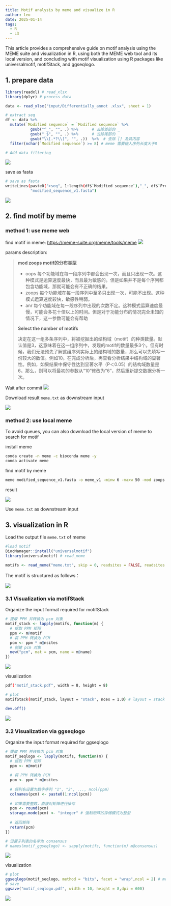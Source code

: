 ```yaml
---
title: Motif analysis by meme and visualize in R
author: leo
date: 2025-01-14
tags:
  - R
  - L3
---
```


This article provides a comprehensive guide on motif analysis using the MEME suite and visualization in R, using both the MEME web tool and its local version, and concluding with motif visualization using R packages like universalmotif, motifStack, and ggseqlogo. 

<!--more-->


## 1. prepare data

```r
library(readxl) # read_xlsx
library(dplyr) # process data

data <- read_xlsx("input/Differentially_annot .xlsx", sheet = 1)

# extract seq
df <- data %>%
  mutate(`Modified sequence` = `Modified sequence` %>%
           gsub("^_", "", .) %>%      # 去除首部的 _
           gsub("_$", "", .) %>%      # 去除尾部的 _
           gsub("\\[.*?\\]", "", .))  %>%  # 去除 [] 及其内容
  filter(nchar(`Modified sequence`) >= 8) # meme 需要输入序列长度大于8

# Add data filtering


```

![](https://raw.githubusercontent.com/ruqinga/picture/main/2024/IMG-20250907093740685.png)

save as fasta
```sh
# save as fasta
writeLines(paste0(">seq", 1:length(df$`Modified sequence`),"_", df$`Protein accession`,  "\n", df$`Modified sequence`),
           "modified_sequence_v1.fasta")
```

![](https://raw.githubusercontent.com/ruqinga/picture/main/2024/IMG-20250907093740625.png)
## 2. find motif by meme

### method 1:  use meme web

find motif in meme: https://meme-suite.org/meme/tools/meme
![](https://raw.githubusercontent.com/ruqinga/picture/main/2024/IMG-20250907093740999.png)

params description: 

> **mod zoops motif的分布类型**
>
> - oops 每个功能域在每一段序列中都会出现一次，而且只出现一次。这种模式是运算速度最快，而且最为敏感的。但是如果并不是每个序列都包含功能域，那就可能会有不正确的结果。
> - zoops 每个功能域在每一段序列中至多只出现一次，可能不出现。这种模式运算速度较快，敏感性稍弱。
> - anr 每个功能域在每一段序列中出现的次数不定。这种模式运算速度最慢，可能会多花十倍以上的时间。但是对于功能分布的情况完全未知的情况下，这一参数可能会有帮助
>
> **Select the number of motifs**
>
> 决定在这一组多条序列中，将被挖掘出的结构域（motif）的种类数量。默认值是3，这意味着在这一组序列中，发现的motif的数量最多3个。但有时候，我们无法预先了解这组序列实际上的结构域的数量，那么可以先填写一份较大的数值。例如10。在完成分析后，再查看分析结果中结构域的显著性。例如，如果结果中保守性达到显著水平（P＜0.05）的结构域数量是6。那么，则可以将最初的参数从“10”修改为“6”，然后重新提交数据分析一次。

Wait after commit
![](https://raw.githubusercontent.com/ruqinga/picture/main/2024/IMG-20250907093740935.png)

Download result  `meme.txt` as downstream input

![](https://raw.githubusercontent.com/ruqinga/picture/main/2024/IMG-20250907093740806.png)

### method 2: use local meme 

To avoid queues, you can also download the local version of meme to search for motif

install meme 
```sh
conda create -n meme -c bioconda meme -y
conda activate meme
```

find motif by meme
```sh
meme modified_sequence_v1.fasta -o meme_v1 -minw 6 -maxw 50 -mod zoops -nmotifs 10
```

result

![](https://raw.githubusercontent.com/ruqinga/picture/main/2024/IMG-20250907093741063.png)

Use `meme.txt` as downstream input

## 3. visualization in R

Load the output file `meme.txt` of meme

```r
#load motif
BiocManager::install("universalmotif") 
library(universalmotif) # read_meme

motifs <- read_meme("meme.txt", skip = 0, readsites = FALSE, readsites.meta = FALSE, readsites.meta.tidy = FALSE)
```

The motif is structured as follows：

![](https://raw.githubusercontent.com/ruqinga/picture/main/2024/IMG-20250907093740736.png)
### 3.1 Visualization via motifStack

Organize the input format required for motifStack

```r
# 提取 PPM 并转换为 pcm 对象
motif_stack <- lapply(motifs, function(m) {
  # 提取 PPM 矩阵
  ppm <- m@motif
  # 将 PPM 转换为 PCM
  pcm <- ppm * m@nsites
  # 创建 pcm 对象
  new("pcm", mat = pcm, name = m@name)
})
```

![](https://raw.githubusercontent.com/ruqinga/picture/main/2024/IMG-20250907093740881.png)

visualization

```sh
pdf("motif_stack.pdf", width = 8, height = 8) 

# plot
motifStack(motif_stack, layout = "stack", ncex = 1.0) # layout = stack / tree

dev.off()
```

![](https://raw.githubusercontent.com/ruqinga/picture/main/2024/IMG-20250907093741216.png)

### 3.2 Visualization via ggseqlogo

Organize the input format required for ggseqlogo

```r
# 提取 PPM 并转换为 pcm 对象
motif_seqlogo <- lapply(motifs, function(m) {
  # 提取 PPM 矩阵
  ppm <- m@motif
  
  # 将 PPM 转换为 PCM
  pcm <- ppm * m@nsites
  
  # 将列名设置为数字序列 "1", "2", ..., ncol(ppm)
  colnames(pcm) <- paste0(1:ncol(pcm))
  
  # 如果需要整数，直接对矩阵进行操作
  pcm <- round(pcm) 
  storage.mode(pcm) <- "integer" # 强制矩阵的存储模式为整型
  
  # 返回矩阵
  return(pcm)
})

# 设置子列表的名字为 consensus
# names(motif_ggseqlogo) <- sapply(motifs, function(m) m@consensus)
```

![](https://raw.githubusercontent.com/ruqinga/picture/main/2024/IMG-20250907093741139.png)

visualization

```r
# plot
ggseqlogo(motif_seqlogo, method = "bits", facet = "wrap",ncol = 2) # method = bits / probability
# save
ggsave("motif_seqlogo.pdf", width = 10, height = 8,dpi = 600)
```

![](https://raw.githubusercontent.com/ruqinga/picture/main/2024/IMG-20250907093741269.png)